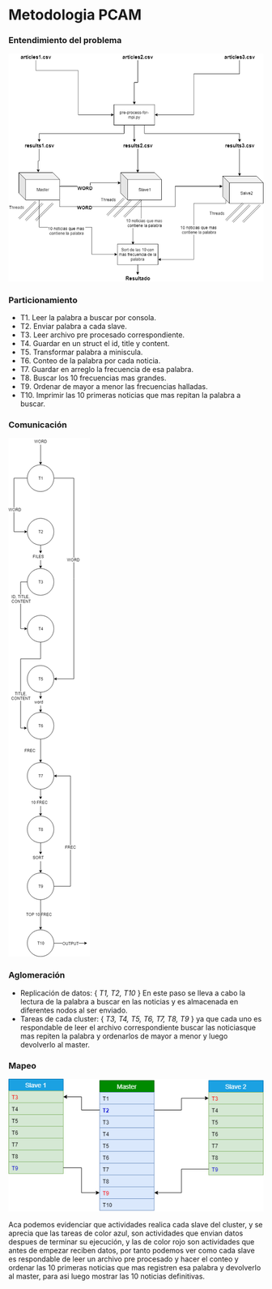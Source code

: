 # Metodologia PCAM 

### Entendimiento del problema
![](./PCAM.png)

### Particionamiento

* T1. Leer la palabra a buscar por consola.
* T2. Enviar palabra a cada slave.
* T3. Leer archivo pre procesado correspondiente.
* T4. Guardar en un struct el id, title y content.
* T5. Transformar palabra a miniscula.
* T6. Conteo de la palabra por cada noticia.
* T7. Guardar en arreglo la frecuencia de esa palabra.
* T8. Buscar los 10 frecuencias mas grandes.
* T9. Ordenar de mayor a menor las frecuencias halladas.
* T10. Imprimir las 10 primeras noticias que mas repitan la palabra a buscar.

### Comunicación
![](./Comunicacion.png)

### Aglomeración

* Replicación de datos: { *T1, T2, T10* } En este paso se lleva a cabo la lectura de la palabra a buscar en las noticias y es almacenada en diferentes nodos al ser enviado.
* Tareas de cada cluster: { *T3, T4, T5, T6, T7, T8, T9* } ya que cada uno es respondable de leer el archivo correspondiente buscar las noticiasque mas repiten la palabra y ordenarlos de mayor a menor y luego devolverlo al master.

### Mapeo 
![](./Mapeo.png)

Aca podemos evidenciar que actividades realica cada slave del cluster, y se aprecia que las tareas de color azul, son actividades que envian datos despues de terminar su ejecución, y las de color rojo son actividades que antes de empezar reciben datos, por tanto podemos ver como cada slave es respondable de leer un archivo pre procesado y hacer el conteo y ordenar las 10 primeras noticias que mas registren esa palabra y devolverlo al master, para asi luego mostrar las 10 noticias definitivas.
